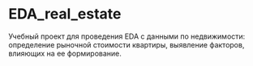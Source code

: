 # EDA_real_estate
Учебный проект для проведения EDA с данными по недвижимости: определение рыночной стоимости квартиры, выявление факторов, влияющих на ее формирование.
